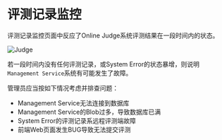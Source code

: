 ﻿# 评测记录监控

评测记录监控页面中反应了Online Judge系统评测结果在一段时间内的状态。

![Judge](~/images/monitor-judge.png)

若一段时间内没有任何评测记录，或System Error的状态暴增，则说明`Management Service`系统有可能发生了故障。

管理员应当按如下情况考虑并排查问题：

- Management Service无法连接到数据库
- Management Service的Blob过多，导致数据库已满
- System Error的评测记录系远程评测端故障
- 前端Web页面发生BUG导致无法提交评测
